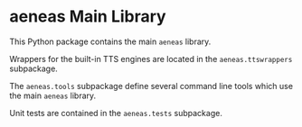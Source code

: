 # aeneas Main Library 

This Python package contains the main ``aeneas`` library.

Wrappers for the built-in TTS engines are located
in the ``aeneas.ttswrappers`` subpackage.

The ``aeneas.tools`` subpackage define several command line tools
which use the main ``aeneas`` library.

Unit tests are contained in the ``aeneas.tests`` subpackage.

